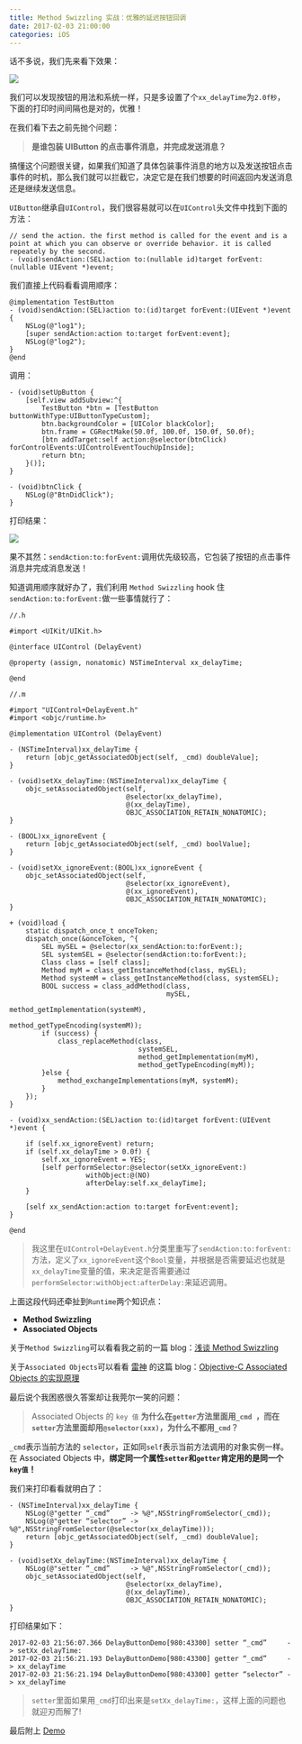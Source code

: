 ```yaml
---
title: Method Swizzling 实战：优雅的延迟按钮回调
date: 2017-02-03 21:00:00
categories: iOS
---
```


话不多说，我们先来看下效果：

![](/images/021.gif)

我们可以发现按钮的用法和系统一样，只是多设置了个`xx_delayTime`为`2.0f秒`，下面的打印时间间隔也是对的，优雅！

在我们看下去之前先抛个问题：

> **是谁包装 UIButton 的点击事件消息，并完成发送消息？**

搞懂这个问题很关键，如果我们知道了具体包装事件消息的地方以及发送按钮点击事件的时机，那么我们就可以拦截它，决定它是在我们想要的时间返回内发送消息还是继续发送信息。

`UIButton`继承自`UIControl`，我们很容易就可以在`UIControl`头文件中找到下面的方法：

```objc
// send the action. the first method is called for the event and is a point at which you can observe or override behavior. it is called repeately by the second.
- (void)sendAction:(SEL)action to:(nullable id)target forEvent:(nullable UIEvent *)event;
```
我们直接上代码看看调用顺序：

```objc
@implementation TestButton
- (void)sendAction:(SEL)action to:(id)target forEvent:(UIEvent *)event {
    NSLog(@"log1");
    [super sendAction:action to:target forEvent:event];
    NSLog(@"log2");
}
@end
```

调用：

```objc
- (void)setUpButton {
    [self.view addSubview:^{
        TestButton *btn = [TestButton buttonWithType:UIButtonTypeCustom];
        btn.backgroundColor = [UIColor blackColor];
        btn.frame = CGRectMake(50.0f, 100.0f, 150.0f, 50.0f);
        [btn addTarget:self action:@selector(btnClick) forControlEvents:UIControlEventTouchUpInside];
        return btn;
    }()];
}

- (void)btnClick {
    NSLog(@"BtnDidClick");
}
```
打印结果：

![](/images/022.png)

果不其然：`sendAction:to:forEvent:`调用优先级较高，它包装了按钮的点击事件消息并完成消息发送！

知道调用顺序就好办了，我们利用 `Method Swizzling` hook 住`sendAction:to:forEvent:`做一些事情就行了：

```objc
//.h

#import <UIKit/UIKit.h>

@interface UIControl (DelayEvent)

@property (assign, nonatomic) NSTimeInterval xx_delayTime;

@end

```

```objc
//.m

#import "UIControl+DelayEvent.h"
#import <objc/runtime.h>

@implementation UIControl (DelayEvent)

- (NSTimeInterval)xx_delayTime {
    return [objc_getAssociatedObject(self, _cmd) doubleValue];
}

- (void)setXx_delayTime:(NSTimeInterval)xx_delayTime {
    objc_setAssociatedObject(self,
                             @selector(xx_delayTime),
                             @(xx_delayTime),
                             OBJC_ASSOCIATION_RETAIN_NONATOMIC);
}

- (BOOL)xx_ignoreEvent {
    return [objc_getAssociatedObject(self, _cmd) boolValue];
}

- (void)setXx_ignoreEvent:(BOOL)xx_ignoreEvent {
    objc_setAssociatedObject(self,
                             @selector(xx_ignoreEvent),
                             @(xx_ignoreEvent),
                             OBJC_ASSOCIATION_RETAIN_NONATOMIC);
}

+ (void)load {
    static dispatch_once_t onceToken;
    dispatch_once(&onceToken, ^{
        SEL mySEL = @selector(xx_sendAction:to:forEvent:);
        SEL systemSEL = @selector(sendAction:to:forEvent:);
        Class class = [self class];
        Method myM = class_getInstanceMethod(class, mySEL);
        Method systemM = class_getInstanceMethod(class, systemSEL);
        BOOL success = class_addMethod(class,
                                       mySEL,
                                       method_getImplementation(systemM),
                                       method_getTypeEncoding(systemM));
        if (success) {
            class_replaceMethod(class,
                                systemSEL,
                                method_getImplementation(myM),
                                method_getTypeEncoding(myM));
        }else {
            method_exchangeImplementations(myM, systemM);
        }
    });
}

- (void)xx_sendAction:(SEL)action to:(id)target forEvent:(UIEvent *)event {
    
    if (self.xx_ignoreEvent) return;
    if (self.xx_delayTime > 0.0f) {
        self.xx_ignoreEvent = YES;
        [self performSelector:@selector(setXx_ignoreEvent:)
                   withObject:@(NO)
                   afterDelay:self.xx_delayTime];
    }
    
    [self xx_sendAction:action to:target forEvent:event];
}

@end

```

> 我这里在`UIControl+DelayEvent.h`分类里重写了`sendAction:to:forEvent:`方法，定义了`xx_ignoreEvent`这个`Bool`变量，并根据是否需要延迟也就是`xx_delayTime`变量的值，来决定是否需要通过`performSelector:withObject:afterDelay:`来延迟调用。

上面这段代码还牵扯到`Runtime`两个知识点：

* **Method Swizzling**
* **Associated Objects**
					
关于`Method Swizzling`可以看看我之前的一篇 blog：[浅谈 Method Swizzling](http://blog.ifelseboyxx.com/2017/01/25/Method-Swizzling/)

关于`Associated Objects`可以看看 [雷神](http://blog.leichunfeng.com/) 的这篇 blog：[Objective-C Associated Objects 的实现原理](http://blog.leichunfeng.com/blog/2015/06/26/objective-c-associated-objects-implementation-principle/)

最后说个我困惑很久答案却让我莞尔一笑的问题：

> Associated Objects 的 `key 值` **为什么在`getter`方法里面用`_cmd `，而在`setter`方法里面却用`@selector(xxx)`，为什么不都用`_cmd`？**

`_cmd`表示当前方法的 `selector`，正如同`self`表示当前方法调用的对象实例一样。在 Associated Objects 中，**绑定同一个属性`setter`和`getter`肯定用的是同一个`key值`！**

我们来打印看看就明白了：

```objc
- (NSTimeInterval)xx_delayTime {
    NSLog(@"getter “_cmd”     -> %@",NSStringFromSelector(_cmd));
    NSLog(@"getter “selector” -> %@",NSStringFromSelector(@selector(xx_delayTime)));
    return [objc_getAssociatedObject(self, _cmd) doubleValue];
}

- (void)setXx_delayTime:(NSTimeInterval)xx_delayTime {
    NSLog(@"setter “_cmd”     -> %@",NSStringFromSelector(_cmd));
    objc_setAssociatedObject(self,
                             @selector(xx_delayTime),
                             @(xx_delayTime),
                             OBJC_ASSOCIATION_RETAIN_NONATOMIC);
}
```

打印结果如下：

```objc
2017-02-03 21:56:07.366 DelayButtonDemo[980:43300] setter “_cmd”     -> setXx_delayTime:
2017-02-03 21:56:21.193 DelayButtonDemo[980:43300] getter “_cmd”     -> xx_delayTime
2017-02-03 21:56:21.194 DelayButtonDemo[980:43300] getter “selector” -> xx_delayTime
```

> `setter`里面如果用`_cmd`打印出来是`setXx_delayTime:`，这样上面的问题也就迎刃而解了!

最后附上 [Demo](https://github.com/ifelseboyxx/DelayButtonDemo)
